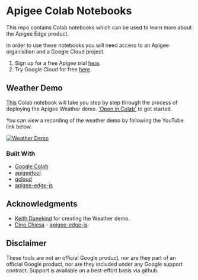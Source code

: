 # Apigee Colab Notebooks

This repo contains Colab notebooks which can be used to learn more about the Apigee Edge product.

In order to use these notebooks you will need access to an Apigee organisition and a Google Cloud project.

1. Sign up for a free Apigee trial [here](https://apigee.com/about/cp/apigee-edge-free-trial).  
2. Try Google Cloud for free [here](https://console.cloud.google.com/freetrial).

## Weather Demo
[This](https://github.com/markjkelly/apigee-notebooks/blob/master/demo-files/weather-demo/weather_demo_deployment.ipynb) Colab notebook will take you step by step through the process of deploying the Apigee Weather demo.  ['Open in Colab'](https://colab.research.google.com/github/markjkelly/apigee-notebooks/blob/master/demo-files/weather-demo/weather_demo_deployment.ipynb) to get started.

You can view a recording of the weather demo by following the YouTube link below.

[![Weather Demo](http://img.youtube.com/vi/l7oabYEFSA8/0.jpg)](http://www.youtube.com/watch?v=l7oabYEFSA8?t=519)

### Built With

* [Google Colab](https://colab.research.google.com/)
* [apigeetool](https://github.com/apigee/apigeetool-node)
* [gcloud](https://cloud.google.com/sdk/gcloud/)
* [apigee-edge-js](https://github.com/DinoChiesa/apigee-edge-js)

## Acknowledgments

* [Keith Danekind](https://github.com/kdanekind) for creating the Weather demo.
* [Dino Chiesa](https://github.com/DinoChiesa) - [apigee-edge-js](https://github.com/DinoChiesa/apigee-edge-js)

## Disclaimer
These tools are not an official Google product, nor are they part of an official Google product, nor are they included under any Google support contract.
Support is available on a best-effort basis via github.

